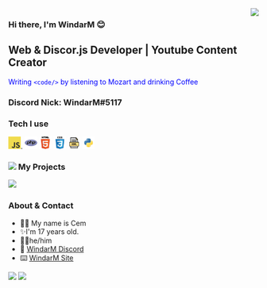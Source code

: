 <img src="https://media.giphy.com/media/4UPnJs2sAPEaEeGBo8/giphy.gif" align="right">

### Hi there, I'm WindarM :blush:

## Web & Discor.js Developer | Youtube Content Creator

<font color="blue">Writing `<code/>` by listening to Mozart and drinking Coffee
</font>

### Discord Nick: WindarM#5117

### Tech I use

<img src="https://raw.githubusercontent.com/github/explore/80688e429a7d4ef2fca1e82350fe8e3517d3494d/topics/javascript/javascript.png" widht="25" height="25">.
<img src="https://raw.githubusercontent.com/github/explore/ccc16358ac4530c6a69b1b80c7223cd2744dea83/topics/php/php.png" widht="25" height="25">
<img src="https://raw.githubusercontent.com/github/explore/80688e429a7d4ef2fca1e82350fe8e3517d3494d/topics/html/html.png" widht="25" height="25">
<img src="https://raw.githubusercontent.com/github/explore/80688e429a7d4ef2fca1e82350fe8e3517d3494d/topics/css/css.png" widht="25" height="25">
<img src="https://raw.githubusercontent.com/github/explore/05a6f4c574a32b6b2f04c2e589f6c82d9df46a5d/topics/xml/xml.png" widht="25" height="25">
<img src="https://raw.githubusercontent.com/github/explore/80688e429a7d4ef2fca1e82350fe8e3517d3494d/topics/python/python.png" widht="25" height="25">

### <img src="https://s.w.org/images/core/emoji/14.0.0/svg/27a1.svg" widht="20" height="11"> My Projects
<img src="https://media.discordapp.net/attachments/1048503818675040347/1048996356284485642/windarmlogo.png" widht="30" height="30">

### About & Contact
- 🙍‍♂️ My name is Cem
- ✨I'm 17 years old.
- 🙍‍♂️he/him
- 📧 [WindarM Discord](https://discord.gg/dKESRJ2XTY)
- ⌨️ [WindarM Site](https://windarm.web.tr/)

<img src="https://github-readme-stats.vercel.app/api?username=windarm&theme=merko">

<img src="https://github-readme-stats.vercel.app/api/top-langs/?username=windarm&layout=compact">
